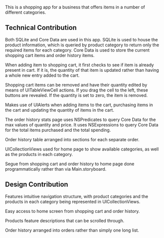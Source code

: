 This is a shopping app for a business that offers items in a number of different 
categories.


Technical Contribution
----------------------
Both SQLite and Core Data are used in this app. SQLite is used to house the product information, which is queried by product category to return only the required items for each category. Core Data is used to store the current shopping cart items and order history items.

When adding item to shopping cart, it first checks to see if item is already present in cart. If it is, the quantity of that item is updated rather than having a whole new entry added to the cart.

Shopping cart items can be removed and have their quantity edited by means of  UITableViewCell actions. If you drag the cell to the left, these buttons are revealed. If the quantity is set to zero, the item is removed.

Makes use of UIAlerts when adding items to the cart, purchasing items in the cart and updating the quantity of items in the cart.

The order history stats page uses NSPredicates to query Core Data for the max values of quantity and price. It uses NSExpressions to query Core Data for the total items purchased and the total spending.

Order history table arranged into sections for each separate order.

UICollectionViews used for home page to show available categories, as well as the products in each category. 

Segue from shopping cart and order history to home page done programmatically rather than via Main.storyboard.



Design Contribution
--------------------
Features intuitive navigation structure, with product categories and the products in each category being represented in UICollectionViews.

Easy access to home screen from shopping cart and order history.

Products feature descriptions that can be scrolled through.

Order history arranged into orders rather than simply one long list. 
